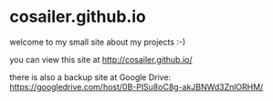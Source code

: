 cosailer.github.io
==================

welcome to my small site about my projects :-)

you can view this site at http://cosailer.github.io/

there is also a backup site at Google Drive: https://googledrive.com/host/0B-PlSu8oC8g-akJBNWd3ZnlORHM/



